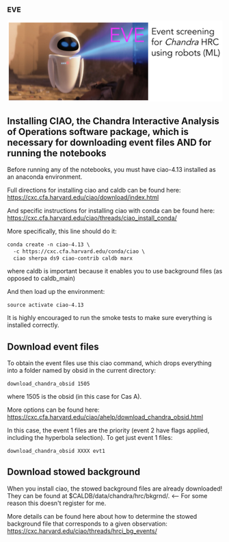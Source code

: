 ### EVE
<img src="EVE_logo.png">

## Installing CIAO, the Chandra Interactive Analysis of Operations software package, which is necessary for downloading event files AND for running the notebooks

Before running any of the notebooks, you must have ciao-4.13 installed as an anaconda environment.

Full directions for installing ciao and caldb can be found here: https://cxc.cfa.harvard.edu/ciao/download/index.html

And specific instructions for installing ciao with conda can be found here: https://cxc.cfa.harvard.edu/ciao/threads/ciao_install_conda/

More specifically, this line should do it:
```
conda create -n ciao-4.13 \
  -c https://cxc.cfa.harvard.edu/conda/ciao \
  ciao sherpa ds9 ciao-contrib caldb marx
```
where caldb is important because it enables you to use background files (as opposed to caldb_main)

And then load up the environment:
```
source activate ciao-4.13
```

It is highly encouraged to run the smoke tests to make sure everything is installed correctly.

## Download event files
To obtain the event files use this ciao command, which drops everything into a folder named by obsid in the current directory:
```
download_chandra_obsid 1505
```
where 1505 is the obsid (in this case for Cas A).

More options can be found here: https://cxc.cfa.harvard.edu/ciao/ahelp/download_chandra_obsid.html

In this case, the event 1 files are the priority (event 2 have flags applied, including the hyperbola selection). To get just event 1 files:
```
download_chandra_obsid XXXX evt1
```

## Download stowed background
When you install ciao, the stowed background files are already downloaded! They can be found at $CALDB/data/chandra/hrc/bkgrnd/. <-- For some reason this doesn't register for me.

More details can be found here about how to determine the stowed background file that corresponds to a given observation: https://cxc.harvard.edu/ciao/threads/hrci_bg_events/